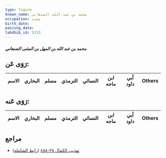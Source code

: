 ```yaml
---
type: figure
known_name: محمد بن عبد الله الصنعاني
occupation: محدث
birth_date:
passing_date:
tahdhib_id: 5333
---
```

##### محمد بن عبد الله بن المهل بن المثنى الصنعاني

## رَوَى عَن:
| الاسم | البخاري | مسلم | الترمذي | النسائي | ابن ماجه | أبي داود | Others |
| ----- | ------- | ---- | ------- | ------- | -------- | -------- | ------ |
## رَوَى عَنه:
| الاسم | البخاري | مسلم | الترمذي | النسائي | ابن ماجه | أبي داود | Others |
| ----- | ------- | ---- | ------- | ------- | -------- | -------- | ------ |
## مراجع
- [تهذيب الكمال ٢٥-٤٥٨](obsidian://open?vault=Tahdhib-al-Kamal&file=Figures/٥٣٣٣-محمد%20بن%20عبد%20الله%20بن%20المهل%20بن%20المثنى%20الصنعاني) ([رابط الشاملة](https://shamela.ws/book/3722/13551))